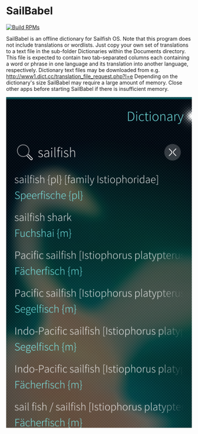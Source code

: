 SailBabel
=========

[![Build RPMs](https://github.com/rabauke/harbour-sailbabel/actions/workflows/build.yaml/badge.svg)](https://github.com/rabauke/harbour-sailbabel/actions/workflows/build.yaml)

SailBabel is an offline dictionary for Sailfish OS.  Note that this 
program does not include translations or wordlists.  Just copy your 
own set of translations to a text file in the sub-folder Dictionaries 
within the Documents directory.  This file is expected to contain two 
tab-separated columns each containing a word or phrase in one language 
and its translation into another language, respectively.  Dictionary 
text files may be downloaded from e.g.
http://www1.dict.cc/translation_file_request.php?l=e  Depending on the
dictionary's size SailBabel may require a large amount of memory.
Close other apps before starting SailBabel if there is insufficient
memory.

![screenshot](https://raw.githubusercontent.com/rabauke/harbour-sailbabel/master/images/screenshot_1.png)
